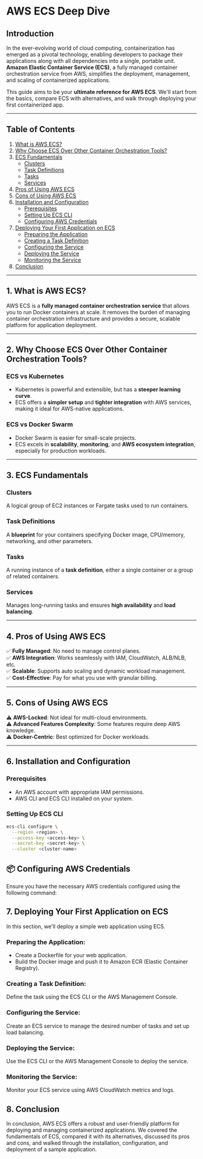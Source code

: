 # AWS ECS Deep Dive

## Introduction

In the ever-evolving world of cloud computing, containerization has emerged as a pivotal technology, enabling developers to package their applications along with all dependencies into a single, portable unit. **Amazon Elastic Container Service (ECS)**, a fully managed container orchestration service from AWS, simplifies the deployment, management, and scaling of containerized applications.

This guide aims to be your **ultimate reference for AWS ECS**. We'll start from the basics, compare ECS with alternatives, and walk through deploying your first containerized app.

---

## Table of Contents

1. [What is AWS ECS?](#1-what-is-aws-ecs)
2. [Why Choose ECS Over Other Container Orchestration Tools?](#2-why-choose-ecs-over-other-container-orchestration-tools)
3. [ECS Fundamentals](#3-ecs-fundamentals)
    - [Clusters](#clusters)
    - [Task Definitions](#task-definitions)
    - [Tasks](#tasks)
    - [Services](#services)
4. [Pros of Using AWS ECS](#4-pros-of-using-aws-ecs)
5. [Cons of Using AWS ECS](#5-cons-of-using-aws-ecs)
6. [Installation and Configuration](#6-installation-and-configuration)
    - [Prerequisites](#prerequisites)
    - [Setting Up ECS CLI](#setting-up-ecs-cli)
    - [Configuring AWS Credentials](#configuring-aws-credentials)
7. [Deploying Your First Application on ECS](#7-deploying-your-first-application-on-ecs)
    - [Preparing the Application](#preparing-the-application)
    - [Creating a Task Definition](#creating-a-task-definition)
    - [Configuring the Service](#configuring-the-service)
    - [Deploying the Service](#deploying-the-service)
    - [Monitoring the Service](#monitoring-the-service)
8. [Conclusion](#8-conclusion)

---

## 1. What is AWS ECS?

AWS ECS is a **fully managed container orchestration service** that allows you to run Docker containers at scale. It removes the burden of managing container orchestration infrastructure and provides a secure, scalable platform for application deployment.

---

## 2. Why Choose ECS Over Other Container Orchestration Tools?

### ECS vs Kubernetes
- Kubernetes is powerful and extensible, but has a **steeper learning curve**.
- ECS offers a **simpler setup** and **tighter integration** with AWS services, making it ideal for AWS-native applications.

### ECS vs Docker Swarm
- Docker Swarm is easier for small-scale projects.
- ECS excels in **scalability**, **monitoring**, and **AWS ecosystem integration**, especially for production workloads.

---

## 3. ECS Fundamentals

### Clusters
A logical group of EC2 instances or Fargate tasks used to run containers.

### Task Definitions
A **blueprint** for your containers specifying Docker image, CPU/memory, networking, and other parameters.

### Tasks
A running instance of a **task definition**, either a single container or a group of related containers.

### Services
Manages long-running tasks and ensures **high availability** and **load balancing**.

---

## 4. Pros of Using AWS ECS

✅ **Fully Managed**: No need to manage control planes.  
✅ **AWS Integration**: Works seamlessly with IAM, CloudWatch, ALB/NLB, etc.  
✅ **Scalable**: Supports auto scaling and dynamic workload management.  
✅ **Cost-Effective**: Pay for what you use with granular billing.

---

## 5. Cons of Using AWS ECS

⚠️ **AWS-Locked**: Not ideal for multi-cloud environments.  
⚠️ **Advanced Features Complexity**: Some features require deep AWS knowledge.  
⚠️ **Docker-Centric**: Best optimized for Docker workloads.

---

## 6. Installation and Configuration

### Prerequisites
- An AWS account with appropriate IAM permissions.
- AWS CLI and ECS CLI installed on your system.

### Setting Up ECS CLI

```bash
ecs-cli configure \
  --region <region> \
  --access-key <access-key> \
  --secret-key <secret-key> \
  --cluster <cluster-name>
```
## 📦 Configuring AWS Credentials

Ensure you have the necessary AWS credentials configured using the following command:


## 7. Deploying Your First Application on ECS
In this section, we'll deploy a simple web application using ECS.

### Preparing the Application:
- Create a Dockerfile for your web application.
- Build the Docker image and push it to Amazon ECR (Elastic Container Registry).

### Creating a Task Definition:
Define the task using the ECS CLI or the AWS Management Console.

### Configuring the Service:
Create an ECS service to manage the desired number of tasks and set up load balancing.

### Deploying the Service:
Use the ECS CLI or the AWS Management Console to deploy the service.

### Monitoring the Service:
Monitor your ECS service using AWS CloudWatch metrics and logs.

## 8. Conclusion
In conclusion, AWS ECS offers a robust and user-friendly platform for deploying and managing containerized applications. We covered the fundamentals of ECS, compared it with its alternatives, discussed its pros and cons, and walked through the installation, configuration, and deployment of a sample application.

